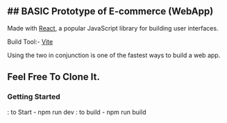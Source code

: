 ## ## BASIC Prototype of E-commerce (WebApp)

Made with [React](https://reactjs.org/), a popular JavaScript library for building user interfaces.

Build Tool:- [Vite](https://vitejs.dev/) 

Using the two in conjunction is one of the fastest ways to build a web app.

## Feel Free To Clone It.
### Getting Started

: to Start - npm run dev 
: to build - npm run build
